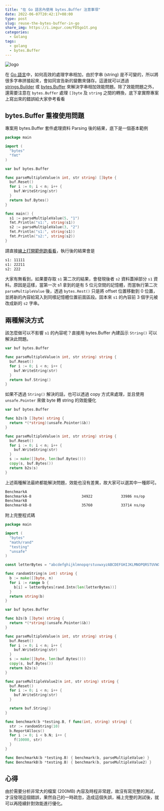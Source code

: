 ```yaml
---
title: "在 Go 語言內使用 bytes.Buffer 注意事項"
date: 2022-06-07T20:42:17+08:00
type: post
slug: reuse-the-bytes-buffer-in-go
share_img: https://i.imgur.com/FD5go1t.png
categories:
  - Golang
tags:
  - golang
  - bytes.Buffer
---
```


![logo](https://i.imgur.com/FD5go1t.png)

在 [Go 語言][3]中，如何高效的處理字串相加，由於字串 (string) 是不可變的，所以將很多字串拼接起來，會如同宣告新的變數來儲存。這邊就可以透過 [strings.Builder][1] 或 [bytes.Buffer][2] 來解決字串相加效能問題。除了效能問題之外，還需要注意在 `bytes.Buffer` 處理 `[]byte` 及 `string` 之間的轉換，底下拿實際專案上寫出來的錯誤給大家參考看看

[1]:https://pkg.go.dev/strings
[2]:https://pkg.go.dev/bytes
[3]:https://go.dev

<!--more-->

## bytes.Buffer 重複使用問題

專案用 bytes.Buffer 套件處理資料 Parsing 後的結果，底下是一個基本範例

```go
package main

import (
  "bytes"
  "fmt"
)

var buf bytes.Buffer

func parseMultipleValue(n int, str string) []byte {
  buf.Reset()
  for i := 0; i < n; i++ {
    buf.WriteString(str)
  }
  return buf.Bytes()
}

func main() {
  s1 := parseMultipleValue(5, "1")
  fmt.Println("s1:", string(s1))
  s2 := parseMultipleValue(3, "2")
  fmt.Println("s1:", string(s1))
  fmt.Println("s2:", string(s2))
}
```

請直接[線上打開範例跑看看][11]，執行後的結果會是

[11]:https://go.dev/play/p/h1ENIht6vQi

```sh
s1: 11111
s1: 22211
s2: 222
```

大家有無看到，如果要存取 `s1` 第二次的結果，會發現後者 `s2` 資料蓋掉部分 `s1` 資料。原因是這樣，當第一次 s1 拿到的是有 5 位元空間的記憶體，而當執行第二次 `parseMultipleValue` 後，透過 `bytes.Rest()` 只是將 offset 位置移動到 0 位置，並將新的內容給寫入到同樣記憶體位置前面區段。固本來 `s1` 的內容前 3 個字元被改成新的 `s2` 字串。

## 兩種解決方式

該怎麼做可以不影響 `s1` 的內容呢？直接用 bytes.Buffer 內建函示 `String()` 可以解決此問題。

```go
var buf bytes.Buffer

func parseMultipleValue(n int, str string) string {
  buf.Reset()
  for i := 0; i < n; i++ {
    buf.WriteString(str)
  }
  return buf.String()
}
```

如果不透過 `String()` 解決的話，也可以透過 copy 方式來處理，並且使用 `unsafe.Pointer` 來做 byte 轉 string 的效能優化

```go
var buf bytes.Buffer

func b2s(b []byte) string {
  return *(*string)(unsafe.Pointer(&b))
}

func parseMultipleValue(n int, str string) string {
  buf.Reset()
  for i := 0; i < n; i++ {
    buf.WriteString(str)
  }
  s := make([]byte, len(buf.Bytes()))
  copy(s, buf.Bytes())
  return b2s(s)
}
```

上述兩種解法最終都能解決問題，效能也沒有差異，故大家可以選其中一種即可。

```sh
BenchmarkA
BenchmarkA-8                       34922             33986 ns/op          106496 B/op          1 allocs/op
BenchmarkB
BenchmarkB-8                       35760             33714 ns/op          106496 B/op          1 allocs/op
```

附上完整程式碼

```go
package main

import (
  "bytes"
  "math/rand"
  "testing"
  "unsafe"
)

const letterBytes = "abcdefghijklmnopqrstuvwxyzABCDEFGHIJKLMNOPQRSTUVWXYZ"

func randomString(n int) string {
  b := make([]byte, n)
  for i := range b {
    b[i] = letterBytes[rand.Intn(len(letterBytes))]
  }
  return string(b)
}

var buf bytes.Buffer

func b2s(b []byte) string {
  return *(*string)(unsafe.Pointer(&b))
}

func parseMultipleValue(n int, str string) string {
  buf.Reset()
  for i := 0; i < n; i++ {
    buf.WriteString(str)
  }
  s := make([]byte, len(buf.Bytes()))
  copy(s, buf.Bytes())
  return b2s(s)
}

func parseMultipleValue2(n int, str string) string {
  buf.Reset()
  for i := 0; i < n; i++ {
    buf.WriteString(str)
  }

  return buf.String()
}

func benchmark(b *testing.B, f func(int, string) string) {
  str := randomString(10)
  b.ReportAllocs()
  for i := 0; i < b.N; i++ {
    f(10000, str)
  }
}

func BenchmarkA(b *testing.B) { benchmark(b, parseMultipleValue) }
func BenchmarkB(b *testing.B) { benchmark(b, parseMultipleValue2) }
```

## 心得

由於需要分析非常大的檔案 (200MB) 內容及時程非常趕，故沒有寫完整的測試，才沒發現這個錯誤，果然自己的一時疏忽，造成這個失誤，補上完整的測試後，就可以再陸續針對效能進行優化。
